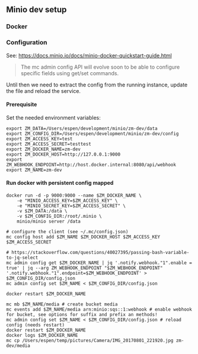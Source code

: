 ## Minio dev setup

### Docker

### Configuration

See: https://docs.minio.io/docs/minio-docker-quickstart-guide.html

> The mc admin config API will evolve soon to be able to configure specific fields using get/set commands.
 
Until then we need to extract the config from the running instance, update the file and reload the service. 

#### Prerequisite
Set the needed environment variables:
```
export ZM_DATA=/Users/espen/development/minio/zm-dev/data
export ZM_CONFIG_DIR=/Users/espen/development/minio/zm-dev/config
export ZM_ACCESS_KEY=test
export ZM_ACCESS_SECRET=testtest
export ZM_DOCKER_NAME=zm-dev
export ZM_DOCKER_HOST=http://127.0.0.1:9000
export ZM_WEBHOOK_ENDPOINT=http://host.docker.internal:8080/api/webhook
export ZM_NAME=zm-dev
```

#### Run docker with persistent config mapped
```
docker run -d -p 9000:9000 --name $ZM_DOCKER_NAME \
    -e "MINIO_ACCESS_KEY=$ZM_ACCESS_KEY" \
    -e "MINIO_SECRET_KEY=$ZM_ACCESS_SECRET" \
    -v $ZM_DATA:/data \
    -v $ZM_CONFIG_DIR:/root/.minio \
    minio/minio server /data

# configure the client (see ~/.mc/config.json)
mc config host add $ZM_NAME $ZM_DOCKER_HOST $ZM_ACCESS_KEY $ZM_ACCESS_SECRET

# https://stackoverflow.com/questions/40027395/passing-bash-variable-to-jq-select
mc admin config get $ZM_DOCKER_NAME | jq '.notify.webhook."1".enable = true' | jq --arg ZM_WEBHOOK_ENDPOINT "$ZM_WEBHOOK_ENDPOINT" '.notify.webhook."1".endpoint=$ZM_WEBHOOK_ENDPOINT' > $ZM_CONFIG_DIR/config.json
mc admin config set $ZM_NAME < $ZM_CONFIG_DIR/config.json

docker restart $ZM_DOCKER_NAME

``` 

```
mc mb $ZM_NAME/media # create bucket media
mc events add $ZM_NAME/media arn:minio:sqs::1:webhook # enable webhook for bucket, see options for suffix and prefix an methods!
mc admin config set $ZM_NAME < $ZM_CONFIG_DIR/config.json # reload config (needs restart)
docker restart $ZM_DOCKER_NAME
docker logs $ZM_DOCKER_NAME
mc cp /Users/espen/temp/pictures/Camera/IMG_20170801_221920.jpg zm-dev/media

```